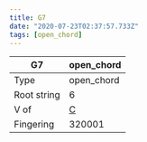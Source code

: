 ```yaml
---
title: G7
date: "2020-07-23T02:37:57.733Z"
tags: [open_chord]
---
```


|G7|open_chord|
|---|---|
|Type|open_chord|
|Root string|6|
|V of|[C](../open_chord-c)|
|Fingering|320001|

